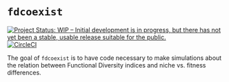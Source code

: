# `fdcoexist`

[![Project Status: WIP – Initial development is in progress, but there has not yet been a stable, usable release suitable for the public.](https://www.repostatus.org/badges/latest/wip.svg)](https://www.repostatus.org/#wip) [![CircleCI](https://circleci.com/gh/Rekyt/fdcoexist.svg?style=svg)](https://circleci.com/gh/Rekyt/fdcoexist) 

The goal of `fdcoexist` is to have code necessary to make simulations about the relation between Functional Diversity indices and niche vs. fitness differences.

